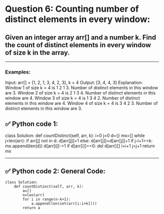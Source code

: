 # Question 6: Counting number of distinct elements in every window:

## **Given an integer array arr[] and a number k. Find the count of distinct elements in every window of size k in the array.**

---

### Examples:
Input: arr[] = [1, 2, 1, 3, 4, 2, 3], k = 4
Output:  [3, 4, 4, 3]
Explanation: Window 1 of size k = 4 is 1 2 1 3. Number of distinct elements in this window are 3. 
Window 2 of size k = 4 is 2 1 3 4. Number of distinct elements in this window are 4.
Window 3 of size k = 4 is 1 3 4 2. Number of distinct elements in this window are 4.
Window 4 of size k = 4 is 3 4 2 3. Number of distinct elements in this window are 3.

## ✅ Python code 1:
class Solution:
    def countDistinct(self, arr, k):
        i=0
        j=0
        d={}
        mx=[]
        while j<len(arr):
            if arr[j] not in d:
                d[arr[j]]=1
            else:
                d[arr[j]]=d[arr[j]]+1
            if j-i+1==k:
                mx.append(len(d))
                d[arr[i]]-=1
                if d[arr[i]]==0:
                    del d[arr[i]]
                i=i+1
            j=j+1
        return mx
  
---

## ✅ Python code 2: General Code:

```
class Solution:
    def countDistinct(self, arr, k):
        a=[]
        n=len(arr)
        for i in range(n-k+1):
            a.append(len(set(arr[i:i+k])))
        return a   
